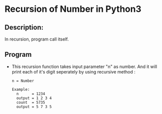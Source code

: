# Recursion of Number in Python3 #

## Description: ##

In recursion, program call itself.

## Program ##

* This recursion function takes input parameter "n" as number. And it will print each of it's digit seperately by using recursive method :

  ``` n = Number ```
  
  ``` 
  Example:
    n      = 1234
    output = 1 2 3 4
    count  = 5735
    output = 5 7 3 5
  ```
